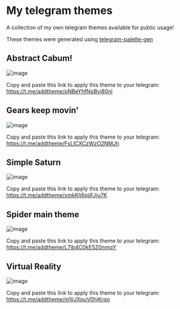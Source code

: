 # My telegram themes
A collection of my own telegram themes available for public usage!

These themes were generated using [telegram-palette-gen](https://github.com/agnipau/telegram-palette-gen)

## Abstract Cabum!
![image](https://user-images.githubusercontent.com/71613402/147879103-0de64fcb-58ad-402c-a6d2-5225b0f0daa5.png)

Copy and paste this link to apply this theme to your telegram: https://t.me/addtheme/pNBeYhfNgBvi80nl

## Gears keep movin'
![image](https://user-images.githubusercontent.com/71613402/147879130-6930ce57-9868-49e9-9b05-b6965841cb34.png)

Copy and paste this link to apply this theme to your telegram: https://t.me/addtheme/FsLlCXCzWzO2NMJh

## Simple Saturn
![image](https://user-images.githubusercontent.com/71613402/147879176-44370e96-2ee6-4386-aa6b-16b8a387100a.png)

Copy and paste this link to apply this theme to your telegram: https://t.me/addtheme/xmkKIj6pjiFJju7K

## Spider main theme
![image](https://user-images.githubusercontent.com/71613402/147879189-87185f1e-07ed-4322-8197-da21f1bfc625.png)

Copy and paste this link to apply this theme to your telegram: https://t.me/addtheme/L7Ib4C0kE5Z0nmqY

## Virtual Reality
![image](https://user-images.githubusercontent.com/71613402/147879200-9185e389-6961-4a50-ad94-065fde616925.png)

Copy and paste this link to apply this theme to your telegram: https://t.me/addtheme/m1jjJXpuV0hjKrqo
